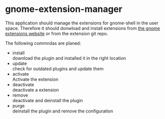 # gnome-extension-manager

This application should manage the extensions for gnome-shell in the user space. Therefore it should donwload and install extensions from [the gnome extensions website][extensions gnome] or from the extension git repo.

The following commndas are planed:
* install  
    download the plugin and installed it in the right location
* update  
    check for outdated plugins and update them
* activate  
    Activate the extension
* deactivate  
    deactivate a extension
* remove  
    deactivate and deinstall the plugin
* purge  
    deinstall the plugin and remove the configuration

[extensions gnome]: extensions.gnome.org 
